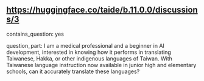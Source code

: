 ## https://huggingface.co/taide/b.11.0.0/discussions/3

contains_question: yes

question_part: I am a medical professional and a beginner in AI development, interested in knowing how it performs in translating Taiwanese, Hakka, or other indigenous languages of Taiwan. With Taiwanese language instruction now available in junior high and elementary schools, can it accurately translate these languages?
